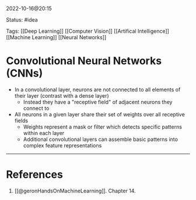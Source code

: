 2022-10-16@20:15

Status: #idea

Tags: [[Deep Learning]] [[Computer Vision]] [[Artifical Intelligence]] [[Machine Learning]] [[Neural Networks]]

# Convolutional Neural Networks (CNNs)
* In a convolutional layer, neurons are not connected to all elements of their layer (contrast with a dense layer)
	* Instead they have a "receptive field" of adjacent neurons they connect to
* All neurons in a given layer share their set of weights over all receptive fields
	* Weights represent a mask or filter which detects specific patterns within each layer
	* Additional convolutional layers can assemble basic patterns into complex feature representations





---
# References
1. [[@geronHandsOnMachineLearning]]. Chapter 14.